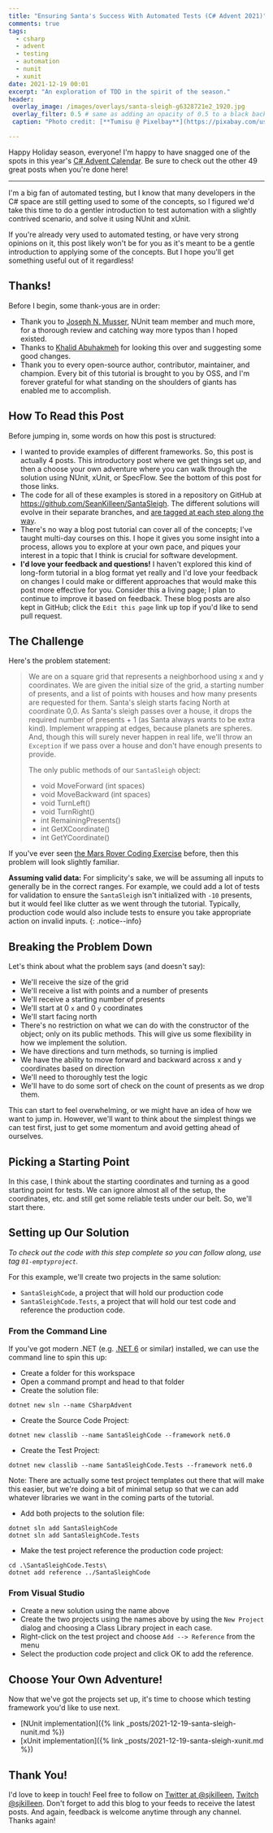 ```yaml
---
title: "Ensuring Santa's Success With Automated Tests (C# Advent 2021)"
comments: true
tags:
  - csharp
  - advent
  - testing
  - automation
  - nunit
  - xunit
date: 2021-12-19 00:01
excerpt: "An exploration of TDD in the spirit of the season."
header:
 overlay_image: /images/overlays/santa-sleigh-g6328721e2_1920.jpg
 overlay_filter: 0.5 # same as adding an opacity of 0.5 to a black background
 caption: "Photo credit: [**Tumisu @ Pixelbay**](https://pixabay.com/users/tumisu-148124)"

---
```


Happy Holiday season, everyone! I'm happy to have snagged one of the spots in this year's [C# Advent Calendar](https://www.csadvent.christmas). Be sure to check out the other 49 great posts when you're done here!

_____

I'm a big fan of automated testing, but I know that many developers in the C# space are still getting used to some of the concepts, so I figured we'd take this time to do a gentler introduction to test automation with a slightly contrived scenario, and solve it using NUnit and xUnit.

If you're already very used to automated testing, or have very strong opinions on it, this post likely won't be for you as it's meant to be a gentle introduction to applying some of the concepts. But I hope you'll get something useful out of it regardless!

## Thanks!

Before I begin, some thank-yous are in order:

* Thank you to [Joseph N. Musser](https://twitter.com/jnm236), NUnit team member and much more, for a thorough review and catching way more typos than I hoped existed.
* Thanks to [Khalid Abuhakmeh](https://twitter.com/buhakmeh) for looking this over and suggesting some good changes.
* Thank you to every open-source author, contributor, maintainer, and champion. Every bit of this tutorial is brought to you by OSS, and I'm forever grateful for what standing on the shoulders of giants has enabled me to accomplish.

## How To Read this Post

Before jumping in, some words on how this post is structured:

* I wanted to provide examples of different frameworks. So, this post is actually 4 posts. This introductory post where we get things set up, and then a choose your own adventure where you can walk through the solution using NUnit, xUnit, or SpecFlow. See the bottom of this post for those links.
* The code for all of these examples is stored in a repository on GitHub at <https://github.com/SeanKilleen/SantaSleigh>. The different solutions will evolve in their separate branches, and [are tagged at each step along the way](https://github.com/SeanKilleen/SantaSleigh/tags).
* There's no way a blog post tutorial can cover all of the concepts; I've taught multi-day courses on this. I hope it gives you some insight into a process, allows you to explore at your own pace, and piques your interest in a topic that I think is crucial for software development.
* **I'd love your feedback and questions!** I haven't explored this kind of long-form tutorial in a blog format yet really and I'd love your feedback on changes I could make or different approaches that would make this post more effective for you. Consider this a living page; I plan to continue to improve it based on feedback. These blog posts are also kept in GitHub; click the `Edit this page` link up top if you'd like to send pull request.

## The Challenge

Here's the problem statement:

> We are on a square grid that represents a neighborhood using x and y coordinates. We are given the initial size of the grid, a starting number of presents, and a list of points with houses and how many presents are requested for them. Santa's sleigh starts facing North at coordinate 0,0. As Santa's sleigh passes over a house, it drops the required number of presents + 1 (as Santa always wants to be extra kind). Implement wrapping at edges, because planets are spheres. And, though this will surely never happen in real life, we'll throw an `Exception` if we pass over a house and don't have enough presents to provide.
>
> The only public methods of our `SantaSleigh` object:
>
> * void MoveForward (int spaces)
> * void MoveBackward (int spaces)
> * void TurnLeft()
> * void TurnRight()
> * int RemainingPresents()
> * int GetXCoordinate()
> * int GetYCoordinate()

If you've ever seen [the Mars Rover Coding Exercise](https://katalyst.codurance.com/mars-rover) before, then this problem will look slightly familiar.

**Assuming valid data:** For simplicity's sake, we will be assuming all inputs to generally be in the correct ranges. For example, we could add a lot of tests for validation to ensure the `SantaSleigh` isn't initialized with `-10` presents, but it would feel like clutter as we went through the tutorial. Typically, production code would also include tests to ensure you take appropriate action on invalid inputs.
{: .notice--info}

## Breaking the Problem Down

Let's think about what the problem says (and doesn't say):

* We'll receive the size of the grid
* We'll receive a list with points and a number of presents
* We'll receive a starting number of presents
* We'll start at 0 `x` and 0 `y` coordinates
* We'll start facing north
* There's no restriction on what we can do with the constructor of the object; only on its public methods. This will give us some flexibility in how we implement the solution.
* We have directions and turn methods, so turning is implied
* We have the ability to move forward and backward across x and y coordinates based on direction
* We'll need to thoroughly test the logic
* We'll have to do some sort of check on the count of presents as we drop them.

This can start to feel overwhelming, or we might have an idea of how we want to jump in. However, we'll want to think about the simplest things we can test first, just to get some momentum and avoid getting ahead of ourselves.

## Picking a Starting Point

In this case, I think about the starting coordinates and turning as a good starting point for tests. We can ignore almost all of the setup, the coordinates, etc. and still get some reliable tests under our belt. So, we'll start there.

## Setting up Our Solution

_To check out the code with this step complete so you can follow along, use tag `01-emptyproject`._

For this example, we'll create two projects in the same solution:

* `SantaSleighCode`, a project that will hold our production code
* `SantaSleighCode.Tests`, a project that will hold our test code and reference the production code.

### From the Command Line

If you've got modern .NET (e.g. [.NET 6](https://dotnet.microsoft.com/download/dotnet/6.0) or similar) installed, we can use the command line to spin this up:

* Create a folder for this workspace
* Open a command prompt and head to that folder
* Create the solution file:

```console
dotnet new sln --name CSharpAdvent
```

* Create the Source Code Project:

```console
dotnet new classlib --name SantaSleighCode --framework net6.0
```

* Create the Test Project:

```console
dotnet new classlib --name SantaSleighCode.Tests --framework net6.0
```

Note: There are actually some test project templates out there that will make this easier, but we're doing a bit of minimal setup so that we can add whatever libraries we want in the coming parts of the tutorial.

* Add both projects to the solution file:

```console
dotnet sln add SantaSleighCode
dotnet sln add SantaSleighCode.Tests
```

* Make the test project reference the production code project:

```console
cd .\SantaSleighCode.Tests\
dotnet add reference ../SantaSleighCode
```

### From Visual Studio

* Create a new solution using the name above
* Create the two projects using the names above by using the `New Project` dialog and choosing a Class Library project in each case.
* Right-click on the test project and choose `Add --> Reference` from the menu
* Select the production code project and click OK to add the reference.

## Choose Your Own Adventure!

Now that we've got the projects set up, it's time to choose which testing framework you'd like to use next.

* [NUnit implementation]({% link _posts/2021-12-19-santa-sleigh-nunit.md %})
* [xUnit implementation]({% link _posts/2021-12-19-santa-sleigh-xunit.md %})

## Thank You!

I'd love to keep in touch! Feel free to follow on [Twitter at @sjkilleen](https://twitter.com/sjkilleen), [Twitch @sjkilleen](https://twitch.tv/sjkilleen). Don't forget to add this blog to your feeds to receive the latest posts. And again, feedback is welcome anytime through any channel. Thanks again!
